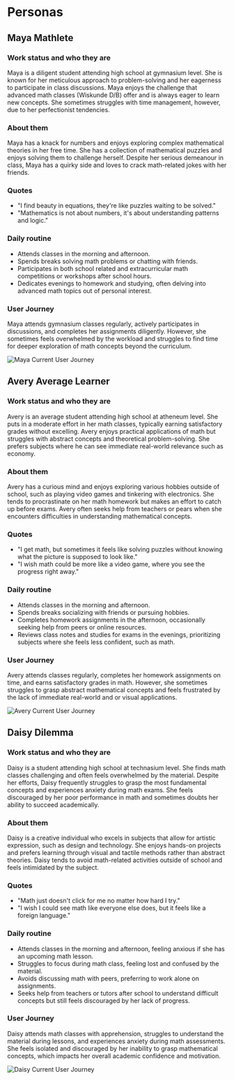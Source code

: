 # Personas

## Maya Mathlete

### Work status and who they are

Maya is a diligent student attending high school at gymnasium level. She is known for her meticulous approach to problem-solving and her eagerness to participate in class discussions. Maya enjoys the challenge that advanced math classes (Wiskunde D/B) offer and is always eager to learn new concepts. She sometimes struggles with time management, however, due to her perfectionist tendencies.

### About them

Maya has a knack for numbers and enjoys exploring complex mathematical theories in her free time. She has a collection of mathematical puzzles and enjoys solving them to challenge herself. Despite her serious demeanour in class, Maya has a quirky side and loves to crack math-related jokes with her friends.

### Quotes

- "I find beauty in equations, they're like puzzles waiting to be solved."
- "Mathematics is not about numbers, it's about understanding patterns and logic."

### Daily routine

- Attends classes in the morning and afternoon.
- Spends breaks solving math problems or chatting with friends.
- Participates in both school related and extracurricular math competitions or workshops after school hours.
- Dedicates evenings to homework and studying, often delving into advanced math topics out of personal interest.

### User Journey

Maya attends gymnasium classes regularly, actively participates in discussions, and completes her assignments diligently. However, she sometimes feels overwhelmed by the workload and struggles to find time for deeper exploration of math concepts beyond the curriculum.

![Maya Current User Journey](./Resources/Maya%20Current%20UJ.png) 

## Avery Average Learner

### Work status and who they are

Avery is an average student attending high school at atheneum level. She puts in a moderate effort in her math classes, typically earning satisfactory grades without excelling. Avery enjoys practical applications of math but struggles with abstract concepts and theoretical problem-solving. She prefers subjects where he can see immediate real-world relevance such as economy.

### About them

Avery has a curious mind and enjoys exploring various hobbies outside of school, such as playing video games and tinkering with electronics. She tends to procrastinate on her math homework but makes an effort to catch up before exams. Avery often seeks help from teachers or pears when she encounters difficulties in understanding mathematical concepts.

### Quotes

- "I get math, but sometimes it feels like solving puzzles without knowing what the picture is supposed to look like."
- "I wish math could be more like a video game, where you see the progress right away."

### Daily routine

- Attends classes in the morning and afternoon.
- Spends breaks socializing with friends or pursuing hobbies.
- Completes homework assignments in the afternoon, occasionally seeking help from peers or online resources.
- Reviews class notes and studies for exams in the evenings, prioritizing subjects where she feels less confident, such as math.

### User Journey

Avery attends classes regularly, completes her homework assignments on time, and earns satisfactory grades in math. However, she sometimes struggles to grasp abstract mathematical concepts and feels frustrated by the lack of immediate real-world and or visual applications.

![Avery Current User Journey](./Resources/Avery%20Current%20UJ.png) 

## Daisy Dilemma

### Work status and who they are

Daisy is a student attending high school at technasium level. She finds math classes challenging and often feels overwhelmed by the material. Despite her efforts, Daisy frequently struggles to grasp the most fundamental concepts and experiences anxiety during math exams. She feels discouraged by her poor performance in math and sometimes doubts her ability to succeed academically.

### About them

Daisy is a creative individual who excels in subjects that allow for artistic expression, such as design and technology. She enjoys hands-on projects and prefers learning through visual and tactile methods rather than abstract theories. Daisy tends to avoid math-related activities outside of school and feels intimidated by the subject.

### Quotes

- "Math just doesn't click for me no matter how hard I try."
- "I wish I could see math like everyone else does, but it feels like a foreign language."

### Daily routine

- Attends classes in the morning and afternoon, feeling anxious if she has an upcoming math lesson.
- Struggles to focus during math class, feeling lost and confused by the material.
- Avoids discussing math with peers, preferring to work alone on assignments.
- Seeks help from teachers or tutors after school to understand difficult concepts but still feels discouraged by her lack of progress.

### User Journey

Daisy attends math classes with apprehension, struggles to understand the material during lessons, and experiences anxiety during math assessments. She feels isolated and discouraged by her inability to grasp mathematical concepts, which impacts her overall academic confidence and motivation.

![Daisy Current User Journey](./Resources/Daisy%20Current%20UJ.png) 

